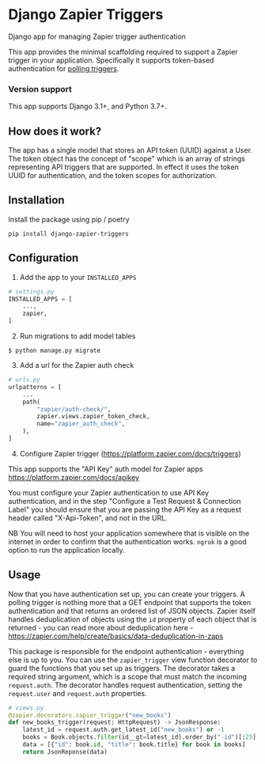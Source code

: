 # Django Zapier Triggers

Django app for managing Zapier trigger authentication

This app provides the minimal scaffolding required to support a Zapier
trigger in your application. Specifically it supports token-based
authentication for [polling
triggers](https://platform.zapier.com/docs/triggers#polling-trigger).

### Version support

This app supports Django 3.1+, and Python 3.7+.

## How does it work?

The app has a single model that stores an API token (UUID) against a
User. The token object has the concept of "scope" which is an array of
strings representing API triggers that are supported. In effect it uses
the token UUID for authentication, and the token scopes for
authorization.

## Installation

Install the package using pip / poetry

```
pip install django-zapier-triggers
```

## Configuration

1. Add the app to your `INSTALLED_APPS`

```python
# settings.py
INSTALLED_APPS = [
    ...,
    zapier,
]
```

2. Run migrations to add model tables

```
$ python manage.py migrate
```

3. Add a url for the Zapier auth check

```python
# urls.py
urlpatterns = [
    ...
    path(
        "zapier/auth-check/",
        zapier.views.zapier_token_check,
        name="zapier_auth_check",
    ),
]
```

4. Configure Zapier trigger (https://platform.zapier.com/docs/triggers)

This app supports the "API Key" auth model for Zapier apps
https://platform.zapier.com/docs/apikey

You must configure your Zapier authentication to use API Key
authentication, and in the step "Configure a Test Request & Connection
Label" you should ensure that you are passing the API Key as a request
header called "X-Api-Token", and not in the URL.

NB You will need to host your application somewhere that is visible on
the internet in order to confirm that the authentication works. `ngrok`
is a good option to run the application locally.

## Usage

Now that you have authentication set up, you can create your triggers. A
polling trigger is nothing more that a GET endpoint that supports the
token authentication and that returns an ordered list of JSON objects.
Zapier itself handles deduplication of objects using the `id` property
of each object that is returned - you can read more about deduplication
here - https://zapier.com/help/create/basics/data-deduplication-in-zaps

This package is responsible for the endpoint authentication - everything
else is up to you. You can use the `zapier_trigger` view function
decorator to guard the functions that you set up as triggers. The
decorator takes a required string argument, which is a scope that must
match the incoming `request.auth`. The decorator handles request
authentication, setting the `request.user` and `request.auth`
properties.

```python
# views.py
@zapier.decorators.zapier_trigger("new_books")
def new_books_trigger(request: HttpRequest) -> JsonResponse:
    latest_id = request.auth.get_latest_id("new_books") or -1
    books = Book.objects.filter(id__gt=latest_id).order_by("-id")[:25]
    data = [{"id": book.id, "title": book.title} for book in books]
    return JsonReponse(data)
```
